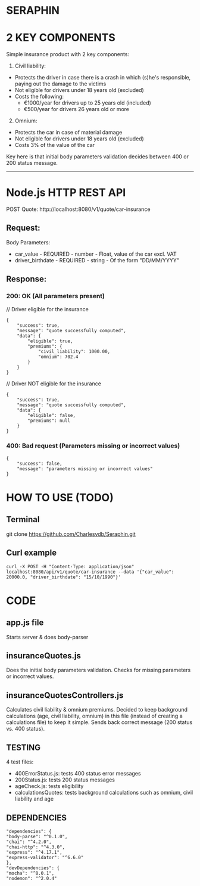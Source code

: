 # SERAPHIN

# 2 KEY COMPONENTS

Simple insurance product with 2 key components:
1) Civil liability:
- Protects the driver in case there is a crash in which (s)he's responsible, paying out the damage to the victims
- Not eligible for drivers under 18 years old (excluded)
- Costs the following:
    * €1000/year for drivers up to 25 years old (included)
    * €500/year for drivers 26 years old or more

2) Omnium:
- Protects the car in case of material damage
- Not eligible for drivers under 18 years old (excluded)
- Costs 3% of the value of the car

Key here is that initial body parameters validation decides between 400 or 200 status message.

_________________________________________________________________

# Node.js HTTP REST API

POST Quote: http://localhost:8080/v1/quote/car-insurance

## Request:
Body Parameters:
- car_value - REQUIRED -  number - Float, value of the car excl. VAT
- driver_birthdate - REQUIRED - string - Of the form "DD/MM/YYYY"

## Response:
### 200: OK (All parameters present)
// Driver eligible for the insurance
    
    {
        "success": true,
        "message": "quote successfully computed",
        "data": {
            "eligible": true,
            "premiums": {
                "civil_liability": 1000.00,
                "omnium": 702.4
            }
        }
    }  

// Driver NOT eligible for the insurance
    
    {
        "success": true,
        "message": "quote successfully computed",
        "data": {
            "eligible": false,
            "premiums": null
        }
    }

### 400: Bad request (Parameters missing or incorrect values)
    {
        "success": false,
        "message": "parameters missing or incorrect values"
    }

# HOW TO USE (TODO)

## Terminal
git clone https://github.com/Charlesvdb/Seraphin.git

## Curl example
    curl -X POST -H "Content-Type: application/json" localhost:8080/api/v1/quote/car-insurance --data '{"car_value": 20000.0, "driver_birthdate": "15/10/1990"}'

# CODE

## app.js file
Starts server & does body-parser

## insuranceQuotes.js
Does the initial body parameters validation.
Checks for missing parameters or incorrect values. 

## insuranceQuotesControllers.js
Calculates civil liability & omnium premiums.
Decided to keep background calculations (age, civil liability, omnium) in this file (instead of creating a calculations file) to keep it simple.
Sends back correct message (200 status vs. 400 status).

## TESTING
4 test files:
- 400ErrorStatus.js: tests 400 status error messages
- 200Status.js: tests 200 status messages 
- ageCheck.js: tests eligibility
- calculationsQuotes: tests background calculations such as omnium, civil liability and age 

## DEPENDENCIES
    "dependencies": {
    "body-parse": "^0.1.0",
    "chai": "^4.2.0",
    "chai-http": "^4.3.0",
    "express": "^4.17.1",
    "express-validator": "^6.6.0"
    },
    "devDependencies": {
    "mocha": "^8.0.1",
    "nodemon": "^2.0.4"
